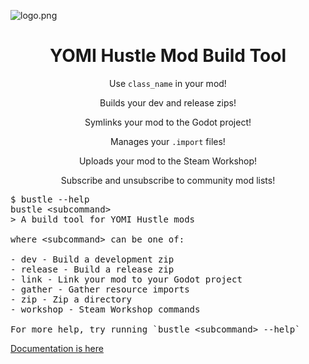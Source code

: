 ![logo.png](logo.png)

<p align="center">
<h1 align="center">YOMI Hustle Mod Build Tool</h1>
<div align="center">
  <p>Use <code>class_name</code> in your mod!</p>
  <p>Builds your dev and release zips!</p>
  <p>Symlinks your mod to the Godot project!</p>
  <p>Manages your <code>.import</code> files!</p>
  <p>Uploads your mod to the Steam Workshop!</p>
  <p>Subscribe and unsubscribe to community mod lists!</p>
</div>
</p>

<pre>
$ bustle --help
bustle &lt;subcommand&gt;
> A build tool for YOMI Hustle mods

where &lt;subcommand&gt; can be one of:

- dev - Build a development zip
- release - Build a release zip
- link - Link your mod to your Godot project
- gather - Gather resource imports
- zip - Zip a directory
- workshop - Steam Workshop commands

For more help, try running `bustle &lt;subcommand&gt; --help`
</pre>

<p align="center">

<a href="https://bustle.ldlework.com">Documentation is here</a>

</p>
